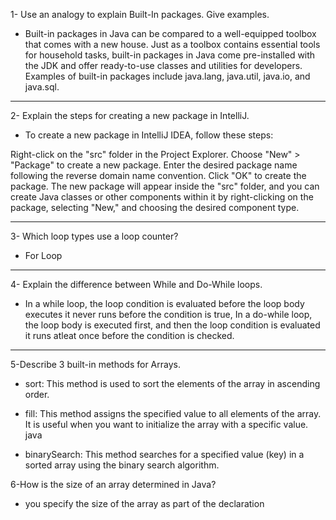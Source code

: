 
1- Use an analogy to explain Built-In packages. Give examples.

- Built-in packages in Java can be compared to a well-equipped toolbox that comes with a new house. Just as a toolbox contains essential tools for household tasks, built-in packages in Java come pre-installed with the JDK and offer ready-to-use classes and utilities for developers. Examples of built-in packages include java.lang, java.util, java.io, and java.sql.


----

2- Explain the steps for creating a new package in IntelliJ.
- To create a new package in IntelliJ IDEA, follow these steps:

Right-click on the "src" folder in the Project Explorer.
Choose "New" > "Package" to create a new package.
Enter the desired package name following the reverse domain name convention.
Click "OK" to create the package.
The new package will appear inside the "src" folder, and you can create Java classes or other components within it by right-clicking on the package, selecting "New," and choosing the desired component type.

----
3- Which loop types use a loop counter?
- For Loop

----
4- Explain the difference between While and Do-While loops.
- In a while loop, the loop condition is evaluated before the loop body executes it never runs before the condition is true, In a do-while loop, the loop body is executed first, and then the loop condition is evaluated it runs atleat once before the condition is checked.
---

5-Describe 3 built-in methods for Arrays.
- sort: This method is used to sort the elements of the array in ascending order. 
- fill: This method assigns the specified value to all elements of the array. It is useful when you want to initialize the array with a specific value.
java

- binarySearch: This method searches for a specified value (key) in a sorted array using the binary search algorithm. 




6-How is the size of an array determined in Java?
- you specify the size of the array as part of the declaration